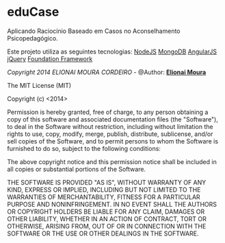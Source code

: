 eduCase
========
Aplicando Raciocínio Baseado em Casos no Aconselhamento Psicopedagógico.

Este projeto utiliza as seguintes tecnologias:
[NodeJS](nodejs.org)
[MongoDB](www.mongodb.org)
[AngularJS](https://angularjs.org)
[jQuery](http://jquery.com)
[Foundation Framework](http://foundation.zurb.com)

*Copyright 2014 ELIONAI MOURA CORDEIRO* - @Author: **[Elionai Moura](mailto:eli.embits@gmail.com)**

The MIT License (MIT)

Copyright (c) <2014> <Elionai Moura>

Permission is hereby granted, free of charge, to any person obtaining a copy
of this software and associated documentation files (the "Software"), to deal
in the Software without restriction, including without limitation the rights
to use, copy, modify, merge, publish, distribute, sublicense, and/or sell
copies of the Software, and to permit persons to whom the Software is
furnished to do so, subject to the following conditions:

The above copyright notice and this permission notice shall be included in
all copies or substantial portions of the Software.

THE SOFTWARE IS PROVIDED "AS IS", WITHOUT WARRANTY OF ANY KIND, EXPRESS OR
IMPLIED, INCLUDING BUT NOT LIMITED TO THE WARRANTIES OF MERCHANTABILITY,
FITNESS FOR A PARTICULAR PURPOSE AND NONINFRINGEMENT. IN NO EVENT SHALL THE
AUTHORS OR COPYRIGHT HOLDERS BE LIABLE FOR ANY CLAIM, DAMAGES OR OTHER
LIABILITY, WHETHER IN AN ACTION OF CONTRACT, TORT OR OTHERWISE, ARISING FROM,
OUT OF OR IN CONNECTION WITH THE SOFTWARE OR THE USE OR OTHER DEALINGS IN
THE SOFTWARE.
